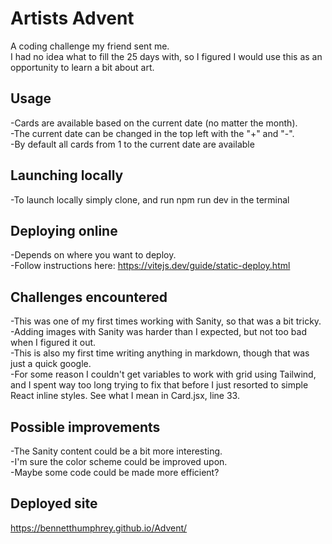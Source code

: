 # Artists Advent

A coding challenge my friend sent me.  
I had no idea what to fill the 25 days with, so I figured I would use this as an opportunity to learn a bit about art.  

## Usage

-Cards are available based on the current date (no matter the month).  
-The current date can be changed in the top left with the "+" and "-".  
-By default all cards from 1 to the current date are available

## Launching locally

-To launch locally simply clone, and run npm run dev in the terminal

## Deploying online

-Depends on where you want to deploy.  
-Follow instructions here: https://vitejs.dev/guide/static-deploy.html

## Challenges encountered

-This was one of my first times working with Sanity, so that was a bit tricky. 
-Adding images with Sanity was harder than I expected, but not too bad when I figured it out.  
-This is also my first time writing anything in markdown, though that was just a quick google.  
-For some reason I couldn't get variables to work with grid using Tailwind, and I spent way too long trying to fix that before I just resorted to simple React inline styles. See what I mean in Card.jsx, line 33.  

## Possible improvements

-The Sanity content could be a bit more interesting.  
-I'm sure the color scheme could be improved upon.  
-Maybe some code could be made more efficient?  

## Deployed site

https://bennetthumphrey.github.io/Advent/

